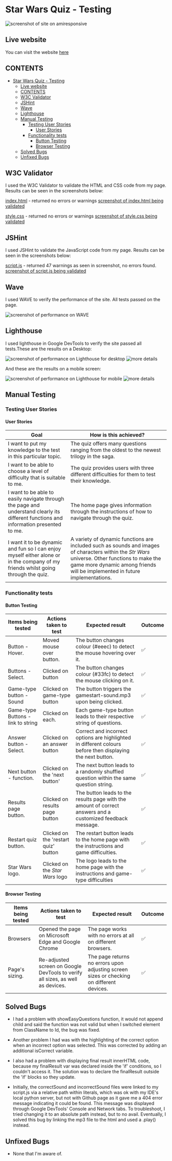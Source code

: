 # Star Wars Quiz - Testing

![screenshot of site on amiresponsive](documentation/amiresponsive-star-wars-quiz.png)

## Live website

You can visit the website [here](https://jonathandussot.github.io/star-wars-quiz/)

## CONTENTS

- [Star Wars Quiz - Testing](#star-wars-quiz---testing)
  - [Live website](#live-website)
  - [CONTENTS](#contents)
  - [W3C Validator](#w3c-validator)
  - [JSHint](#jshint)
  - [Wave](#wave)
  - [Lighthouse](#lighthouse)
  - [Manual Testing](#manual-testing)
    - [Testing User Stories](#testing-user-stories)
      - [User Stories](#user-stories)
    - [Functionality tests](#functionality-tests)
      - [Button Testing](#button-testing)
      - [Browser Testing](#browser-testing)
  - [Solved Bugs](#solved-bugs)
  - [Unfixed Bugs](#unfixed-bugs)

## W3C Validator

I used the W3C Validator to validate the HTML and CSS code from my page. Results can be seen in the screenshots below:

[index.html](index.html) - returned no errors or warnings
[screenshot of index.html being validated](documentation/sw-w3c-html.png)

[style.css](assets/css/style.css) - returned no errors or warnings
[screenshot of style.css being validated](documentation/sw-w3c-css.png)

## JSHint

I used JSHint to validate the JavaScript code from my page. Results can be seen in the screenshots below:

[script.js](assets/js/script.js) - returned 47 warnings as seen in screenshot, no errors found.
[screenshot of script.js being validated](documentation/sw-js-hint.png)

## Wave

I used WAVE to verify the performance of the site. All tests passed on the page.

![screenshot of performance on WAVE](documentation/sw-wave-screenshot.png)

## Lighthouse

I used lighthouse in Google DevTools to verify the site passed all tests.These are the results on a Desktop:

![screenshot of performance on Lighthouse for desktop](documentation/sw-lighthouse-1.png)
![more details](documentation/sw-lighthouse-2.png)

And these are the results on a mobile screen:

![screenshot of performance on Lighthouse for mobile](documentation/sw-lighthouse-mobile-1.png)
![more details](documentation/sw-lighthouse-mobile-2.png)

## Manual Testing

### Testing User Stories

#### User Stories

| Goal | How is this achieved? |
|---|---|
|I want to put my knowledge to the test in this particular topic.| The quiz offers many questions ranging from the oldest to the newest trilogy in the saga.|
|I want to be able to choose a level of difficulty that is suitable to me.| The quiz provides users with three different difficulties for them to test their knowledge. |
|I want to be able to easily navigate through the page and understand clearly its different functions and information presented to me.| The home page gives information through the instructions of how to navigate through the quiz.|
|I want it to be dynamic and fun so I can enjoy myself either alone or in the company of my friends whilst going through the quiz.| A variety of dynamic functions are included such as sounds and images of characters within the _Str Wars_ universe. Other functions to make the game more dynamic among friends will be implemented in future implementations.|

### Functionality tests

#### Button Testing

| Items being tested | Actions taken to test | Expected result | Outcome |
|---|---|---|---|
|Button - Hover.| Moved mouse over button.| The button changes colour (#eeec) to detect the mouse hovering over it. | :white_check_mark: |
|Buttons - Select.| Clicked on button | The button changes colour (#33fc) to detect the mouse clicking on it.| :white_check_mark: |
|Game-type button - Sound| Clicked on game-type button | The button triggers the gamestart-sound.mp3 upon being clicked.| :white_check_mark: |
|Game-type Buttons - link to string| Clicked on each. | Each game-type button leads to their respective string of questions.| :white_check_mark: |
|Answer button - Select.| Clicked on an answer button | Correct and incorrect options are highlighted in different colours before then displaying the next button.| :white_check_mark: |
|Next button - function.| Clicked on the 'next button' | The next button leads to a randomly shuffled question within the same question string.| :white_check_mark: |
|Results page button.| Clicked on results page button | The button leads to the results page with the amount of correct answers and a customized feedback message.| :white_check_mark: |
|Restart quiz button.| Clicked on the 'restart quiz' button | The restart button leads to the home page with the instructions and game difficulties.| :white_check_mark: |
|Star Wars logo.| Clicked on the _Star Wars_ logo | The logo leads to the home page with the instructions and game-type difficulties| :white_check_mark: |

#### Browser Testing

| Items being tested | Actions taken to test | Expected result | Outcome |
|---|---|---|---|
|Browsers| Opened the page on Microsoft Edge and Google Chrome | The page works with no errors at all on different browsers.| :white_check_mark: |
|Page's sizing.| Re-adjusted screen on Google DevTools to verify all sizes, as well as devices. |The page returns no errors upon adjusting screen sizes or checking on different devices.| :white_check_mark: |

## Solved Bugs

- I had a problem with showEasyQuestions function, it would not append child and said the function was not valid but when I switched element from ClassName to Id, the bug was fixed.

- Another problem I had was with the highlighting of the correct option when an incorrect option was selected. This was corrected by adding an additional isCorrect variable.

- I also had a problem with displaying final result innerHTML code, because my finalResult var was declared inside the 'if' conditions,
so I couldn't access it. The solution was to declare the finalResult outside the 'if' blocks so they update.

- Initially, the correctSound and incorrectSound files were linked to my script.js via a relative path within literals, which was ok with my IDE's local python server, but not with Github page as it gave me a 404 error message indicating it could be found.  This message was displayed through Google DevTools' Console and Network tabs. To troubleshoot, I tried changing it to an absolute path instead, but to no avail.  Eventually, I solved this bug by linking the mp3 file to the html and used a .play() instead.

## Unfixed Bugs

- None that I'm aware of.

